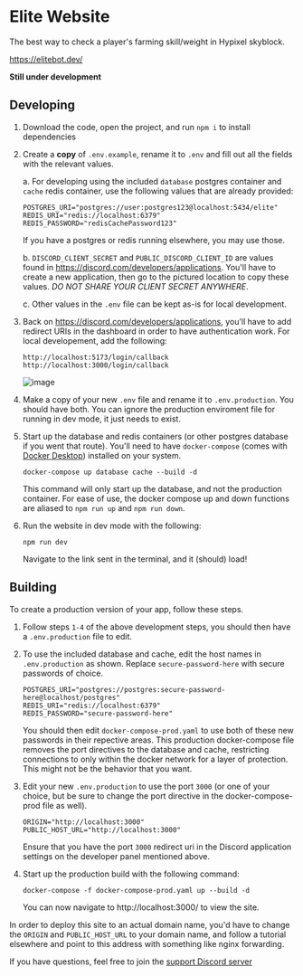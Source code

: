 # Elite Website

The best way to check a player's farming skill/weight in Hypixel skyblock.

https://elitebot.dev/

**Still under development**

## Developing

1. Download the code, open the project, and run `npm i` to install dependencies

2. Create a **copy** of `.env.example`, rename it to `.env` and fill out all the fields with the relevant values.

    a. For developing using the included `database` postgres container and `cache` redis container, use the following values that are already provided:

    ```env
    POSTGRES_URI="postgres://user:postgres123@localhost:5434/elite"
    REDIS_URI="redis://localhost:6379"
    REDIS_PASSWORD="redisCachePassword123"
    ```

    If you have a postgres or redis running elsewhere, you may use those.

    b. `DISCORD_CLIENT_SECRET` and `PUBLIC_DISCORD_CLIENT_ID` are values found in https://discord.com/developers/applications. You'll have to create a new application, then go to the pictured location to copy these values. _DO NOT SHARE YOUR CLIENT SECRET ANYWHERE_.

    c. Other values in the `.env` file can be kept as-is for local development.

3. Back on https://discord.com/developers/applications, you'll have to add redirect URIs in the dashboard in order to have authentication work. For local developement, add the following:

    ```
    http://localhost:5173/login/callback
    http://localhost:3000/login/callback
    ```

    ![image](https://user-images.githubusercontent.com/24925519/210026662-1cea4e7d-64dc-4655-93c7-705c399d02df.png)


4. Make a copy of your new `.env` file and rename it to `.env.production`. You should have both. You can ignore the production enviroment file for running in dev mode, it just needs to exist.

5. Start up the database and redis containers (or other postgres database if you went that route). You'll need to have `docker-compose` (comes with [Docker Desktop](https://www.docker.com/products/docker-desktop/)) installed on your system.

    ```
    docker-compose up database cache --build -d
    ```

    This command will only start up the database, and not the production container. For ease of use, the docker compose up and down functions are aliased to `npm run up` and `npm run down`.

6. Run the website in dev mode with the following:

    ```
    npm run dev
    ```

    Navigate to the link sent in the terminal, and it (should) load!

## Building

To create a production version of your app, follow these steps.

1. Follow steps `1-4` of the above development steps, you should then have a `.env.production` file to edit.

2. To use the included database and cache, edit the host names in `.env.production` as shown. Replace `secure-password-here` with secure passwords of choice.

    ```
    POSTGRES_URI="postgres://postgres:secure-password-here@localhost/postgres"
    REDIS_URI="redis://localhost:6379"
    REDIS_PASSWORD="secure-password-here"
    ```

    You should then edit `docker-compose-prod.yaml` to use both of these new passwords in their repective areas. This production docker-compose file removes the port directives to the database and cache, restricting connections to only within the docker network for a layer of protection. This might not be the behavior that you want.

3. Edit your new `.env.production` to use the port `3000` (or one of your choice, but be sure to change the port directive in the docker-compose-prod file as well).

    ```
    ORIGIN="http://localhost:3000"
    PUBLIC_HOST_URL="http://localhost:3000"
    ```

    Ensure that you have the port `3000` redirect uri in the Discord application settings on the developer panel mentioned above.

4. Start up the production build with the following command:
    ```
    docker-compose -f docker-compose-prod.yaml up --build -d
    ```
    You can now navigate to http://localhost:3000/ to view the site.

In order to deploy this site to an actual domain name, you'd have to change the `ORIGIN` and `PUBLIC_HOST_URL` to your domain name, and follow a tutorial elsewhere and point to this address with something like nginx forwarding.

If you have questions, feel free to join the [support Discord server](https://discord.gg/HXxJZwN2Mu)
